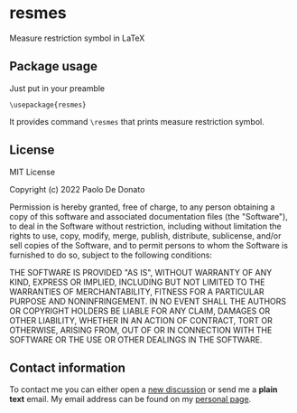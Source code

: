 # resmes
Measure restriction symbol in LaTeX

## Package usage
Just put in your preamble

    \usepackage{resmes}
    
It provides command `\resmes` that prints measure restriction symbol.

## License
MIT License

Copyright (c) 2022 Paolo De Donato

Permission is hereby granted, free of charge, to any person obtaining a copy
of this software and associated documentation files (the "Software"), to deal
in the Software without restriction, including without limitation the rights
to use, copy, modify, merge, publish, distribute, sublicense, and/or sell
copies of the Software, and to permit persons to whom the Software is
furnished to do so, subject to the following conditions:

THE SOFTWARE IS PROVIDED "AS IS", WITHOUT WARRANTY OF ANY KIND, EXPRESS OR
IMPLIED, INCLUDING BUT NOT LIMITED TO THE WARRANTIES OF MERCHANTABILITY,
FITNESS FOR A PARTICULAR PURPOSE AND NONINFRINGEMENT. IN NO EVENT SHALL THE
AUTHORS OR COPYRIGHT HOLDERS BE LIABLE FOR ANY CLAIM, DAMAGES OR OTHER
LIABILITY, WHETHER IN AN ACTION OF CONTRACT, TORT OR OTHERWISE, ARISING FROM,
OUT OF OR IN CONNECTION WITH THE SOFTWARE OR THE USE OR OTHER DEALINGS IN THE
SOFTWARE.

## Contact information
To contact me you can either open a [new discussion](https://github.com/Loara/resmes/discussions) or send me a **plain text** email. My email address can be found on my [personal page](https://loara.github.io/index.htm?lan=en&pag=lin).

